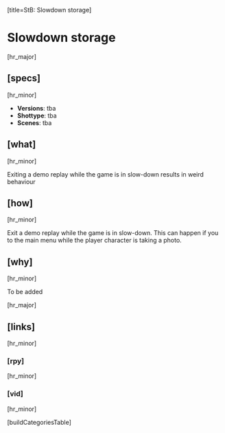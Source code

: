[title=StB: Slowdown storage]
# Slowdown storage
[hr_major]

## [specs]
[hr_minor]

* **Versions**:  tba
* **Shottype**: tba
* **Scenes**: tba

## [what]
[hr_minor]

Exiting a demo replay while the game is in slow-down results in weird behaviour

## [how]
[hr_minor]

Exit a demo replay while the game is in slow-down. This can happen if you to the main menu while the player character is taking a photo. 

## [why]
[hr_minor]

To be added

[hr_major]
## [links]
[hr_minor]
### [rpy]
[hr_minor]
### [vid]
[hr_minor]

[buildCategoriesTable]